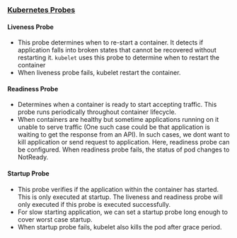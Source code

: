 ### [Kubernetes Probes](https://kubernetes.io/docs/tasks/configure-pod-container/configure-liveness-readiness-startup-probes/)

#### Liveness Probe
- This probe determines when to re-start a container. It detects if application falls into broken states that cannot be recovered without restarting it. `kubelet` uses this probe to determine when to restart the container
- When liveness probe fails, kubelet restart the container.

#### Readiness Probe
- Determines when a container is ready to start accepting traffic. This probe runs periodically throughout container lifecycle.
- When containers are healthy but sometime applications running on it unable to serve traffic (One such case could be that application is waiting to get the response from an API). In such cases, we dont want to kill application or send request to application. Here, readiness probe can be configured. When readiness probe fails, the status of pod changes to NotReady. 

#### Startup Probe
- This probe verifies if the application within the container has started. This is only executed at startup. The liveness and readiness probe will only executed if this probe is executed successfully.
- For slow starting application, we can set a startup probe long enough to cover worst case startup.
- When startup probe fails, kubelet also kills the pod after grace period.
